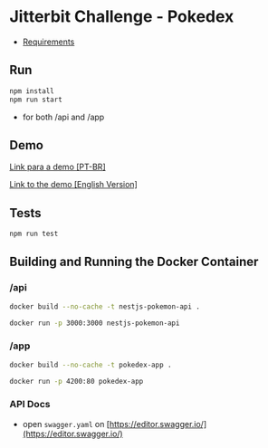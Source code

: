 # Jitterbit Challenge - Pokedex

- [Requirements](./requirements.md)

## Run

```bash
npm install
npm run start
```

- for both /api and /app

## Demo

[Link para a demo [PT-BR]](https://www.loom.com/share/8a0c12faaa55478dae37c4066fc927ba)

[Link to the demo [English Version]](https://www.loom.com/share/043bdc21fbba479baf3945f58c41f764)

## Tests

```bash
npm run test
```

## Building and Running the Docker Container

### /api

```bash
docker build --no-cache -t nestjs-pokemon-api .
```

```bash
docker run -p 3000:3000 nestjs-pokemon-api
```

### /app

```bash
docker build --no-cache -t pokedex-app .
```

```bash
docker run -p 4200:80 pokedex-app
```

### API Docs

- open `swagger.yaml` on [https://editor.swagger.io/](https://editor.swagger.io/)

